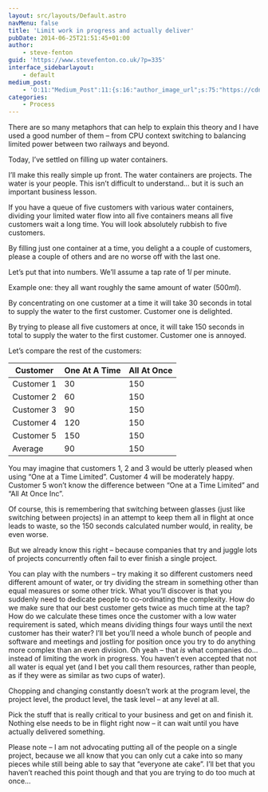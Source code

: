 ```yaml
---
layout: src/layouts/Default.astro
navMenu: false
title: 'Limit work in progress and actually deliver'
pubDate: 2014-06-25T21:51:45+01:00
author:
    - steve-fenton
guid: 'https://www.stevefenton.co.uk/?p=335'
interface_sidebarlayout:
    - default
medium_post:
    - 'O:11:"Medium_Post":11:{s:16:"author_image_url";s:75:"https://cdn-images-1.medium.com/fit/c/400/400/1*eXkhfEuF41g5W_xnc_ydLA.jpeg";s:10:"author_url";s:38:"https://medium.com/@steve.fenton.co.uk";s:11:"byline_name";N;s:12:"byline_email";N;s:10:"cross_link";s:3:"yes";s:2:"id";s:12:"49d2101a215a";s:21:"follower_notification";s:3:"yes";s:7:"license";s:19:"all-rights-reserved";s:14:"publication_id";s:2:"-1";s:6:"status";s:5:"draft";s:3:"url";s:51:"https://medium.com/@steve.fenton.co.uk/49d2101a215a";}'
categories:
    - Process
---
```


There are so many metaphors that can help to explain this theory and I have used a good number of them – from CPU context switching to balancing limited power between two railways and beyond.

Today, I’ve settled on filling up water containers.

I’ll make this really simple up front. The water containers are projects. The water is your people. This isn’t difficult to understand… but it is such an important business lesson.

If you have a queue of five customers with various water containers, dividing your limited water flow into all five containers means all five customers wait a long time. You will look absolutely rubbish to five customers.

By filling just one container at a time, you delight a a couple of customers, please a couple of others and are no worse off with the last one.

Let’s put that into numbers. We’ll assume a tap rate of 1*l* per minute.

Example one: they all want roughly the same amount of water (500*ml*).

By concentrating on one customer at a time it will take 30 seconds in total to supply the water to the first customer. Customer one is delighted.

By trying to please all five customers at once, it will take 150 seconds in total to supply the water to the first customer. Customer one is annoyed.

Let’s compare the rest of the customers:

| Customer | One At A Time | All At Once |
|---|---|---|
| Customer 1 | 30 | 150 |
| Customer 2 | 60 | 150 |
| Customer 3 | 90 | 150 |
| Customer 4 | 120 | 150 |
| Customer 5 | 150 | 150 |
| Average | 90 | 150 |

You may imagine that customers 1, 2 and 3 would be utterly pleased when using “One at a Time Limited”. Customer 4 will be moderately happy. Customer 5 won’t know the difference between “One at a Time Limited” and “All At Once Inc”.

Of course, this is remembering that switching between glasses (just like switching between projects) in an attempt to keep them all in flight at once leads to waste, so the 150 seconds calculated number would, in reality, be even worse.

But we already know this right – because companies that try and juggle lots of projects concurrently often fail to ever finish a single project.

You can play with the numbers – try making it so different customers need different amount of water, or try dividing the stream in something other than equal measures or some other trick. What you’ll discover is that you suddenly need to dedicate people to co-ordinating the complexity. How do we make sure that our best customer gets twice as much time at the tap? How do we calculate these times once the customer with a low water requirement is sated, which means dividing things four ways until the next customer has their water? I’ll bet you’ll need a whole bunch of people and software and meetings and jostling for position once you try to do anything more complex than an even division. Oh yeah – that *is* what companies do… instead of limiting the work in progress. You haven’t even accepted that not all water is equal yet (and I bet you call them resources, rather than people, as if they were as similar as two cups of water).

Chopping and changing constantly doesn’t work at the program level, the project level, the product level, the task level – at any level at all.

Pick the stuff that is really critical to your business and get on and finish it. Nothing else needs to be in flight right now – it can wait until you have actually delivered something.

Please note – I am not advocating putting all of the people on a single project, because we all know that you can only cut a cake into so many pieces while still being able to say that “everyone ate cake”. I’ll bet that you haven’t reached this point though and that you are trying to do too much at once…